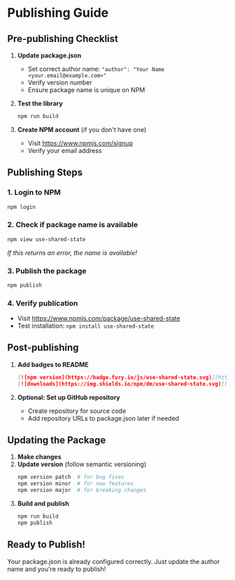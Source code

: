 # Publishing Guide

## Pre-publishing Checklist

1. **Update package.json**
   - Set correct author name: `"author": "Your Name <your.email@example.com>"`
   - Verify version number
   - Ensure package name is unique on NPM

2. **Test the library**
   ```bash
   npm run build
   ```

3. **Create NPM account** (if you don't have one)
   - Visit https://www.npmjs.com/signup
   - Verify your email address

## Publishing Steps

### 1. Login to NPM
```bash
npm login
```

### 2. Check if package name is available
```bash
npm view use-shared-state
```
*If this returns an error, the name is available!*

### 3. Publish the package
```bash
npm publish
```

### 4. Verify publication
- Visit https://www.npmjs.com/package/use-shared-state
- Test installation: `npm install use-shared-state`

## Post-publishing

1. **Add badges to README**
   ```markdown
   [![npm version](https://badge.fury.io/js/use-shared-state.svg)](https://badge.fury.io/js/use-shared-state)
   [![downloads](https://img.shields.io/npm/dm/use-shared-state.svg)](https://www.npmjs.com/package/use-shared-state)
   ```

2. **Optional: Set up GitHub repository**
   - Create repository for source code
   - Add repository URLs to package.json later if needed

## Updating the Package

1. **Make changes**
2. **Update version** (follow semantic versioning)
   ```bash
   npm version patch  # for bug fixes
   npm version minor  # for new features
   npm version major  # for breaking changes
   ```
3. **Build and publish**
   ```bash
   npm run build
   npm publish
   ```

## Ready to Publish!

Your package.json is already configured correctly. Just update the author name and you're ready to publish!
